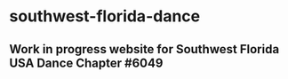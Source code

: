 # southwest-florida-dance

## Work in progress website for Southwest Florida USA Dance Chapter #6049
